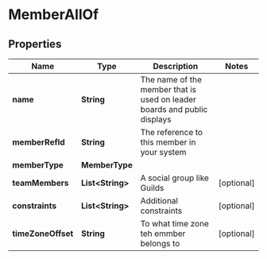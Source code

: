 

# MemberAllOf


## Properties

Name | Type | Description | Notes
------------ | ------------- | ------------- | -------------
**name** | **String** | The name of the member that is used on leader boards and public displays | 
**memberRefId** | **String** | The reference to this member in your system | 
**memberType** | **MemberType** |  | 
**teamMembers** | **List&lt;String&gt;** | A social group like Guilds |  [optional]
**constraints** | **List&lt;String&gt;** | Additional constraints |  [optional]
**timeZoneOffset** | **String** | To what time zone teh emmber belongs to |  [optional]



